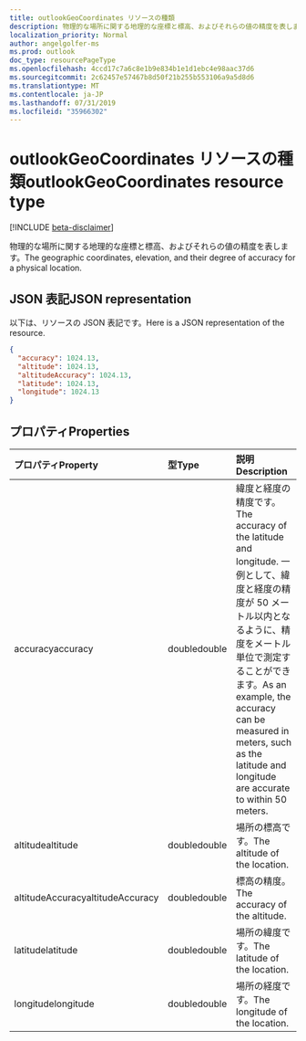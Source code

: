 ```yaml
---
title: outlookGeoCoordinates リソースの種類
description: 物理的な場所に関する地理的な座標と標高、およびそれらの値の精度を表します。
localization_priority: Normal
author: angelgolfer-ms
ms.prod: outlook
doc_type: resourcePageType
ms.openlocfilehash: 4ccd17c7a6c8e1b9e834b1e1d1ebc4e98aac37d6
ms.sourcegitcommit: 2c62457e57467b8d50f21b255b553106a9a5d8d6
ms.translationtype: MT
ms.contentlocale: ja-JP
ms.lasthandoff: 07/31/2019
ms.locfileid: "35966302"
---
```

# <a name="outlookgeocoordinates-resource-type"></a><span data-ttu-id="55550-103">outlookGeoCoordinates リソースの種類</span><span class="sxs-lookup"><span data-stu-id="55550-103">outlookGeoCoordinates resource type</span></span>

[!INCLUDE [beta-disclaimer](../../includes/beta-disclaimer.md)]

<span data-ttu-id="55550-104">物理的な場所に関する地理的な座標と標高、およびそれらの値の精度を表します。</span><span class="sxs-lookup"><span data-stu-id="55550-104">The geographic coordinates, elevation, and their degree of accuracy for a physical location.</span></span>

## <a name="json-representation"></a><span data-ttu-id="55550-105">JSON 表記</span><span class="sxs-lookup"><span data-stu-id="55550-105">JSON representation</span></span>

<span data-ttu-id="55550-106">以下は、リソースの JSON 表記です。</span><span class="sxs-lookup"><span data-stu-id="55550-106">Here is a JSON representation of the resource.</span></span>

<!-- {
  "blockType": "resource",
  "optionalProperties": [

  ],
  "@odata.type": "microsoft.graph.outlookGeoCoordinates"
}-->

```json
{
  "accuracy": 1024.13,
  "altitude": 1024.13,
  "altitudeAccuracy": 1024.13,
  "latitude": 1024.13,
  "longitude": 1024.13
}

```
## <a name="properties"></a><span data-ttu-id="55550-107">プロパティ</span><span class="sxs-lookup"><span data-stu-id="55550-107">Properties</span></span>
| <span data-ttu-id="55550-108">プロパティ</span><span class="sxs-lookup"><span data-stu-id="55550-108">Property</span></span>     | <span data-ttu-id="55550-109">型</span><span class="sxs-lookup"><span data-stu-id="55550-109">Type</span></span>   |<span data-ttu-id="55550-110">説明</span><span class="sxs-lookup"><span data-stu-id="55550-110">Description</span></span>|
|:---------------|:--------|:----------|
|<span data-ttu-id="55550-111">accuracy</span><span class="sxs-lookup"><span data-stu-id="55550-111">accuracy</span></span>|<span data-ttu-id="55550-112">double</span><span class="sxs-lookup"><span data-stu-id="55550-112">double</span></span>|<span data-ttu-id="55550-113">緯度と経度の精度です。</span><span class="sxs-lookup"><span data-stu-id="55550-113">The accuracy of the latitude and longitude.</span></span> <span data-ttu-id="55550-114">一例として、緯度と経度の精度が 50 メートル以内となるように、精度をメートル単位で測定することができます。</span><span class="sxs-lookup"><span data-stu-id="55550-114">As an example, the accuracy can be measured in meters, such as the latitude and longitude are accurate to within 50 meters.</span></span>|
|<span data-ttu-id="55550-115">altitude</span><span class="sxs-lookup"><span data-stu-id="55550-115">altitude</span></span>|<span data-ttu-id="55550-116">double</span><span class="sxs-lookup"><span data-stu-id="55550-116">double</span></span>|<span data-ttu-id="55550-117">場所の標高です。</span><span class="sxs-lookup"><span data-stu-id="55550-117">The altitude of the location.</span></span>|
|<span data-ttu-id="55550-118">altitudeAccuracy</span><span class="sxs-lookup"><span data-stu-id="55550-118">altitudeAccuracy</span></span>|<span data-ttu-id="55550-119">double</span><span class="sxs-lookup"><span data-stu-id="55550-119">double</span></span>|<span data-ttu-id="55550-120">標高の精度。</span><span class="sxs-lookup"><span data-stu-id="55550-120">The accuracy of the altitude.</span></span>|
|<span data-ttu-id="55550-121">latitude</span><span class="sxs-lookup"><span data-stu-id="55550-121">latitude</span></span>|<span data-ttu-id="55550-122">double</span><span class="sxs-lookup"><span data-stu-id="55550-122">double</span></span>|<span data-ttu-id="55550-123">場所の緯度です。</span><span class="sxs-lookup"><span data-stu-id="55550-123">The latitude of the location.</span></span>|
|<span data-ttu-id="55550-124">longitude</span><span class="sxs-lookup"><span data-stu-id="55550-124">longitude</span></span>|<span data-ttu-id="55550-125">double</span><span class="sxs-lookup"><span data-stu-id="55550-125">double</span></span>|<span data-ttu-id="55550-126">場所の経度です。</span><span class="sxs-lookup"><span data-stu-id="55550-126">The longitude of the location.</span></span>|

<!-- uuid: 8fcb5dbc-d5aa-4681-8e31-b001d5168d79
2015-10-25 14:57:30 UTC -->
<!--
{
  "type": "#page.annotation",
  "description": "outlookGeoCoordinates resource",
  "keywords": "",
  "section": "documentation",
  "tocPath": "",
  "suppressions": []
}
-->

